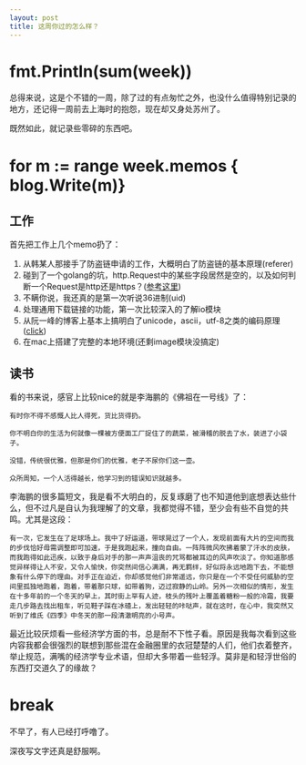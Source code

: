 ```yaml
---
layout: post
title: 这周你过的怎么样？
---
```


# fmt.Println(sum(week))

总得来说，这是个不错的一周，除了过的有点匆忙之外，也没什么值得特别记录的地方，还记得一周前去上海时的抱怨，现在却又身处苏州了。

既然如此，就记录些零碎的东西吧。


# for m := range week.memos { blog.Write(m)}

## 工作

首先把工作上几个memo扔了：

1. 从韩某人那接手了防盗链申请的工作，大概明白了防盗链的基本原理(referer)
2. 碰到了一个golang的坑，http.Request中的某些字段居然是空的，以及如何判断一个Request是http还是https？([参考这里](https://groups.google.com/forum/#!topic/golang-nuts/pMUkBlQBDF0))
3. 不瞒你说，我还真的是第一次听说36进制(uid)
4. 处理通用下载链接的功能，第一次比较深入的了解io模块
5. 从阮一峰的博客上基本上搞明白了unicode，ascii，utf-8之类的编码原理([click](http://www.ruanyifeng.com/blog/2007/10/ascii_unicode_and_utf-8.html))
6. 在mac上搭建了完整的本地环境(还剩image模块没搞定)

## 读书

看的书来说，感官上比较nice的就是李海鹏的《佛祖在一号线》了：

	有时你不得不感慨人比人得死，货比货得扔。

	你不明白你的生活为何就像一棵被方便面工厂捉住了的蔬菜，被滑稽的脱去了水，装进了小袋子。

	没错，传统很优雅，但那是你们的优雅，老子不尿你们这一壶。

	众所周知，一个人活得越长，他学习到的错误知识就越多。
	
李海鹏的很多篇短文，我是看不大明白的，反复琢磨了也不知道他到底想表达些什么，但不过凡是自认为我理解了的文章，我都觉得不错，至少会有些不自觉的共鸣。尤其是这段：

	有一次，它发生在了足球场上。我中了好运道，带球晃过了一个人，发现前面有大片的空间而我的步伐恰好毋需调整即可加速，于是我跑起来，撞向自由。一阵阵微风吹拂着蒙了汗水的皮肤，而我跑得如此迅疾，以致于身后对手的那一声声沮丧的咒骂都被耳边的风声吹淡了。你知道那感觉异样得让人不安，又令人愉快，你突然间信心满满，再无羁绊，好似将永远地跑下去，不能想象有什么停下的理由。对手正在迫近，你却感觉他们非常遥远，你只是在一个不受任何威胁的空间里孤独地跑着，跑着，带着那只球，如带着狗，迈过寂静的山岭。另外一次相似的情形，发生在十多年前的一个冬天的早上，其时街上罕有人迹，枝头的残叶上覆盖着糖粉一般的冷霜，我要走几步路去找出租车，听见鞋子踩在冰碴上，发出轻轻的咔哒声，就在这时，在心中，我突然又听到了维氏《四季》中冬天的那一段清澈明亮的小号声。



最近比较厌烦看一些经济学方面的书，总是耐不下性子看。原因是我每次看到这些内容我都会很强烈的联想到那些混在金融圈里的衣冠楚楚的人们，他们衣着整齐，举止规范，满嘴的经济学专业术语，但却大多带着一些轻浮。莫非是和轻浮世俗的东西打交道久了的缘故？

# break

不早了，有人已经打呼噜了。

深夜写文字还真是舒服啊。
